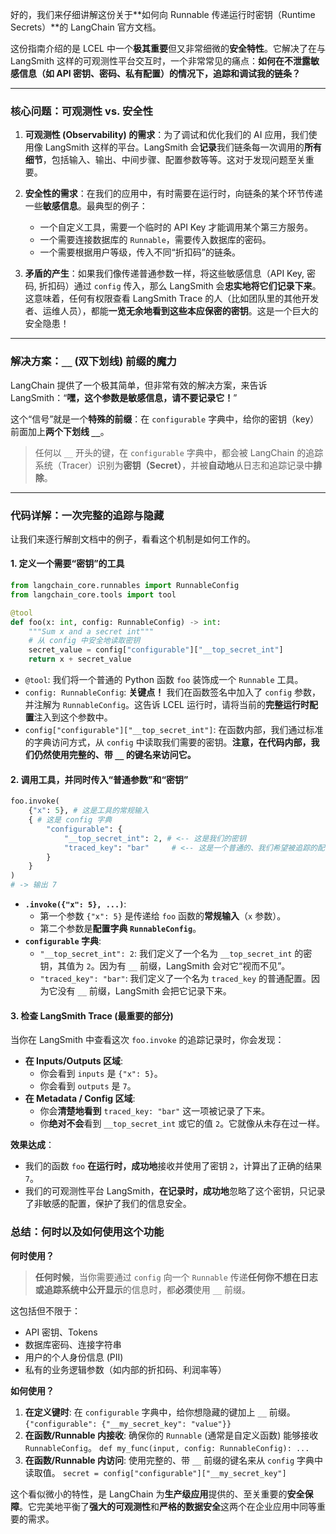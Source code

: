 好的，我们来仔细讲解这份关于**如何向 Runnable 传递运行时密钥（Runtime Secrets）**的 LangChain 官方文档。

这份指南介绍的是 LCEL 中一个**极其重要**但又非常细微的**安全特性**。它解决了在与 LangSmith 这样的可观测性平台交互时，一个非常常见的痛点：**如何在不泄露敏感信息（如 API 密钥、密码、私有配置）的情况下，追踪和调试我的链条？**

---

### 核心问题：可观测性 vs. 安全性

1.  **可观测性 (Observability) 的需求**：为了调试和优化我们的 AI 应用，我们使用像 LangSmith 这样的平台。LangSmith 会**记录**我们链条每一次调用的**所有细节**，包括输入、输出、中间步骤、配置参数等等。这对于发现问题至关重要。

2.  **安全性的需求**：在我们的应用中，有时需要在运行时，向链条的某个环节传递一些**敏感信息**。最典型的例子：
    *   一个自定义工具，需要一个临时的 API Key 才能调用某个第三方服务。
    *   一个需要连接数据库的 `Runnable`，需要传入数据库的密码。
    *   一个需要根据用户等级，传入不同“折扣码”的链条。

3.  **矛盾的产生**：如果我们像传递普通参数一样，将这些敏感信息（API Key, 密码, 折扣码）通过 `config` 传入，那么 LangSmith 会**忠实地将它们记录下来**。这意味着，任何有权限查看 LangSmith Trace 的人（比如团队里的其他开发者、运维人员），都能**一览无余地看到这些本应保密的密钥**。这是一个巨大的安全隐患！

---

### 解决方案：`__` (双下划线) 前缀的魔力

LangChain 提供了一个极其简单，但非常有效的解决方案，来告诉 LangSmith：“**嘿，这个参数是敏感信息，请不要记录它！**”

这个“信号”就是一个**特殊的前缀**：在 `configurable` 字典中，给你的密钥（key）前面加上**两个下划线 `__`**。

> 任何以 `__` 开头的键，在 `configurable` 字典中，都会被 LangChain 的追踪系统（Tracer）识别为**密钥（Secret）**，并被**自动地**从日志和追踪记录中**排除**。

---

### 代码详解：一次完整的追踪与隐藏

让我们来逐行解剖文档中的例子，看看这个机制是如何工作的。

#### 1. 定义一个需要“密钥”的工具

```python
from langchain_core.runnables import RunnableConfig
from langchain_core.tools import tool

@tool
def foo(x: int, config: RunnableConfig) -> int:
    """Sum x and a secret int"""
    # 从 config 中安全地读取密钥
    secret_value = config["configurable"]["__top_secret_int"]
    return x + secret_value
```
*   `@tool`: 我们将一个普通的 Python 函数 `foo` 装饰成一个 `Runnable` 工具。
*   `config: RunnableConfig`: **关键点！** 我们在函数签名中加入了 `config` 参数，并注解为 `RunnableConfig`。这告诉 LCEL 运行时，请将当前的**完整运行时配置**注入到这个参数中。
*   `config["configurable"]["__top_secret_int"]`: 在函数内部，我们通过标准的字典访问方式，从 `config` 中读取我们需要的密钥。**注意，在代码内部，我们仍然使用完整的、带 `__` 的键名来访问它。**

#### 2. 调用工具，并同时传入“普通参数”和“密钥”

```python
foo.invoke(
    {"x": 5}, # 这是工具的常规输入
    { # 这是 config 字典
        "configurable": {
            "__top_secret_int": 2, # <-- 这是我们的密钥
            "traced_key": "bar"     # <-- 这是一个普通的、我们希望被追踪的配置
        }
    }
)
# -> 输出 7
```
*   **`.invoke({"x": 5}, ...)`**:
    *   第一个参数 `{"x": 5}` 是传递给 `foo` 函数的**常规输入**（`x` 参数）。
    *   第二个参数是**配置字典 `RunnableConfig`**。
*   **`configurable` 字典**:
    *   `"__top_secret_int": 2`: 我们定义了一个名为 `__top_secret_int` 的密钥，其值为 `2`。因为有 `__` 前缀，LangSmith 会对它“视而不见”。
    *   `"traced_key": "bar"`: 我们定义了一个名为 `traced_key` 的普通配置。因为它没有 `__` 前缀，LangSmith 会把它记录下来。

#### 3. 检查 LangSmith Trace (最重要的部分)

当你在 LangSmith 中查看这次 `foo.invoke` 的追踪记录时，你会发现：

*   **在 Inputs/Outputs 区域**:
    *   你会看到 `inputs` 是 `{"x": 5}`。
    *   你会看到 `outputs` 是 `7`。
*   **在 Metadata / Config 区域**:
    *   你会**清楚地看到** `traced_key: "bar"` 这一项被记录了下来。
    *   你**绝对不会**看到 `__top_secret_int` 或它的值 `2`。它就像从未存在过一样。

**效果达成**：
*   我们的函数 `foo` **在运行时，成功地**接收并使用了密钥 `2`，计算出了正确的结果 `7`。
*   我们的可观测性平台 LangSmith，**在记录时，成功地**忽略了这个密钥，只记录了非敏感的配置，保护了我们的信息安全。

### 总结：何时以及如何使用这个功能

**何时使用？**
> **任何时候**，当你需要通过 `config` 向一个 `Runnable` 传递**任何你不想在日志或追踪系统中公开显示**的信息时，都**必须**使用 `__` 前缀。

这包括但不限于：
*   API 密钥、Tokens
*   数据库密码、连接字符串
*   用户的个人身份信息 (PII)
*   私有的业务逻辑参数（如内部的折扣码、利润率等）

**如何使用？**
1.  **在定义键时**: 在 `configurable` 字典中，给你想隐藏的键加上 `__` 前缀。
    `{"configurable": {"__my_secret_key": "value"}}`
2.  **在函数/Runnable 内接收**: 确保你的 `Runnable` (通常是自定义函数) 能够接收 `RunnableConfig`。
    `def my_func(input, config: RunnableConfig): ...`
3.  **在函数/Runnable 内访问**: 使用完整的、带 `__` 前缀的键名来从 `config` 字典中读取值。
    `secret = config["configurable"]["__my_secret_key"]`

这个看似微小的特性，是 LangChain 为**生产级应用**提供的、至关重要的**安全保障**。它完美地平衡了**强大的可观测性**和**严格的数据安全**这两个在企业应用中同等重要的需求。